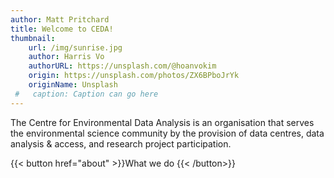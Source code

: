 ```yaml
---
author: Matt Pritchard
title: Welcome to CEDA!
thumbnail:
    url: /img/sunrise.jpg
    author: Harris Vo
    authorURL: https://unsplash.com/@hoanvokim
    origin: https://unsplash.com/photos/ZX6BPboJrYk
    originName: Unsplash
 #   caption: Caption can go here
---
```


The Centre for Environmental Data Analysis is an organisation that serves the environmental science community by the provision of data centres, data analysis & access, and research project participation.

{{< button href="about" >}}What we do {{< /button>}}
